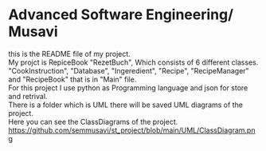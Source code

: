 # Advanced Software Engineering/ Musavi
this is the README file of my project.<br>
My projct is RepiceBook "RezetBuch", Which consists of 6 different classes. "CookInstruction", "Database", "Ingeredient", "Recipe", "RecipeManager" and "RecipeBook" that is in "Main" file.<br>
For this project I use python as Programming language and json for store and retrival.<br>
There is a folder which is UML there will be saved UML diagrams of the project.<br>
Here you can see the ClassDiagrams of the project. https://github.com/semmusavi/st_project/blob/main/UML/ClassDiagram.png <br>
